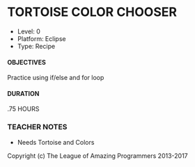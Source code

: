 # TORTOISE COLOR CHOOSER
* Level: 0
* Platform: Eclipse
* Type: Recipe

#### OBJECTIVES
Practice using if/else and for loop

#### DURATION
.75 HOURS

### TEACHER NOTES 

* Needs Tortoise and Colors

Copyright (c) The League of Amazing Programmers 2013-2017
